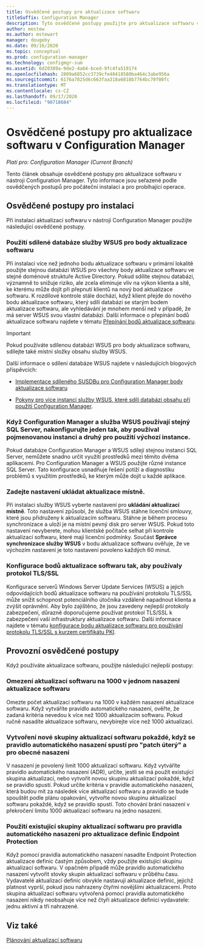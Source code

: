 ```yaml
---
title: Osvědčené postupy pro aktualizace softwaru
titleSuffix: Configuration Manager
description: Tyto osvědčené postupy použijte pro aktualizace softwaru v nástroji Configuration Manager.
author: mestew
ms.author: mstewart
manager: dougeby
ms.date: 09/16/2020
ms.topic: conceptual
ms.prod: configuration-manager
ms.technology: configmgr-sum
ms.assetid: 6d20389a-9de2-4a64-bced-9fc4fa519174
ms.openlocfilehash: 2809a6852cc3739cfe48418580ba464c3abe956a
ms.sourcegitcommit: 6176a7825d6c663faa318a6818b7764bc70f08fc
ms.translationtype: MT
ms.contentlocale: cs-CZ
ms.lasthandoff: 09/17/2020
ms.locfileid: "90718684"
---
```

# <a name="best-practices-for-software-updates-in-configuration-manager"></a>Osvědčené postupy pro aktualizace softwaru v Configuration Manager

*Platí pro: Configuration Manager (Current Branch)*

Tento článek obsahuje osvědčené postupy pro aktualizace softwaru v nástroji Configuration Manager. Tyto informace jsou seřazené podle osvědčených postupů pro počáteční instalaci a pro probíhající operace.  



## <a name="installation-best-practices"></a><a name="bkmk_install"></a> Osvědčené postupy pro instalaci  

Při instalaci aktualizací softwaru v nástroji Configuration Manager použijte následující osvědčené postupy.  


### <a name="use-a-shared-wsus-database-for-software-update-points"></a><a name="bkmk_shared-susdb"></a> Použití sdílené databáze služby WSUS pro body aktualizace softwaru  

Při instalaci více než jednoho bodu aktualizace softwaru v primární lokalitě použijte stejnou databázi WSUS pro všechny body aktualizace softwaru ve stejné doménové struktuře Active Directory. Pokud sdílíte stejnou databázi, významně to snižuje riziko, ale zcela eliminuje vliv na výkon klienta a sítě, ke kterému může dojít při přepnutí klientů na nový bod aktualizace softwaru. K rozdílové kontrole stále dochází, když klient přejde do nového bodu aktualizace softwaru, který sdílí databázi se starým bodem aktualizace softwaru, ale vyhledávání je mnohem menší než v případě, že má server WSUS svou vlastní databázi. Další informace o přepínání bodů aktualizace softwaru najdete v tématu [Přepínání bodů aktualizace softwaru](plan-for-software-updates.md#BKMK_SUPSwitching).  

> [!IMPORTANT]  
>  Pokud používáte sdílenou databázi WSUS pro body aktualizace softwaru, sdílejte také místní složky obsahu služby WSUS.  

Další informace o sdílení databáze WSUS najdete v následujících blogových příspěvcích:  

- [Implementace sdíleného SUSDBu pro Configuration Manager body aktualizace softwaru](https://techcommunity.microsoft.com/t5/Configuration-Manager-Archive/How-to-implement-a-shared-SUSDB-for-Configuration-Manager/ba-p/274103)  

- [Pokyny pro více instancí služby WSUS, které sdílí databázi obsahu při použití Configuration Manager](/archive/blogs/wsus/considerations-for-multiple-wsus-instances-sharing-a-content-database-when-using-system-center-configuration-manager-but-without-network-load-balancing-nlb).


### <a name="when-configuration-manager-and-wsus-use-the-same-sql-server-configure-one-to-use-a-named-instance-and-the-other-to-use-the-default-instance"></a><a name="bkmk_sql-instance"></a> Když Configuration Manager a služba WSUS používají stejný SQL Server, nakonfigurujte jeden tak, aby používal pojmenovanou instanci a druhý pro použití výchozí instance.  

Pokud databáze Configuration Manager a WSUS sdílejí stejnou instanci SQL Server, nemůžete snadno určit využití prostředků mezi těmito dvěma aplikacemi. Pro Configuration Manager a WSUS použijte různé instance SQL Server. Tato konfigurace usnadňuje řešení potíží a diagnostiku problémů s využitím prostředků, ke kterým může dojít u každé aplikace.  


### <a name="specify-the-store-updates-locally-setting"></a><a name="bkmk_store-local"></a> Zadejte nastavení ukládat aktualizace místně.  

Při instalaci služby WSUS vyberte nastavení pro **ukládání aktualizací místně**. Toto nastavení způsobí, že služba WSUS stáhne licenční smlouvy, které jsou přidruženy k aktualizacím softwaru. Stáhne je během procesu synchronizace a uloží je na místní pevný disk pro server WSUS. Pokud toto nastavení nevyberete, mohou klientské počítače selhat při kontrole aktualizací softwaru, které mají licenční podmínky. Součást **Správce synchronizace služby WSUS** v bodu aktualizace softwaru ověřuje, že ve výchozím nastavení je toto nastavení povoleno každých 60 minut.  

### <a name="configure-your-software-update-points-to-use-tlsssl"></a><a name="bkmk_ssl"></a> Konfigurace bodů aktualizace softwaru tak, aby používaly protokol TLS/SSL
Konfigurace serverů Windows Server Update Services (WSUS) a jejich odpovídajících bodů aktualizace softwaru na používání protokolu TLS/SSL může snížit schopnost potenciálního útočníka vzdáleně napadnout klienta a zvýšit oprávnění. Aby bylo zajištěno, že jsou zavedeny nejlepší protokoly zabezpečení, důrazně doporučujeme používat protokol TLS/SSL k zabezpečení vaší infrastruktury aktualizace softwaru. Další informace najdete v tématu [konfigurace bodu aktualizace softwaru pro používání protokolu TLS/SSL s kurzem certifikátu PKI](../get-started/software-update-point-ssl.md).

## <a name="operational-best-practices"></a><a name="bkmk_operation"></a> Provozní osvědčené postupy  

Když používáte aktualizace softwaru, použijte následující nejlepší postupy:  


### <a name="limit-software-updates-to-1000-in-a-single-software-update-deployment"></a><a name="bkmk_object-limit"></a> Omezení aktualizací softwaru na 1000 v jednom nasazení aktualizace softwaru  

Omezte počet aktualizací softwaru na 1000 v každém nasazení aktualizace softwaru. Když vytváříte pravidlo automatického nasazení, ověřte, že zadaná kritéria nevedou k více než 1000 aktualizacím softwaru. Pokud ručně nasadíte aktualizace softwaru, nevybírejte více než 1000 aktualizací.  


### <a name="create-a-new-software-update-group-each-time-an-adr-runs-for-patch-tuesday-and-for-general-deployments"></a><a name="bkmk_new-group"></a> Vytvoření nové skupiny aktualizací softwaru pokaždé, když se pravidlo automatického nasazení spustí pro "patch úterý" a pro obecné nasazení  

V nasazení je povolený limit 1000 aktualizací softwaru. Když vytváříte pravidlo automatického nasazení (ADR), určíte, jestli se má použít existující skupina aktualizací, nebo vytvořit novou skupinu aktualizací pokaždé, když se pravidlo spustí. Pokud určíte kritéria v pravidle automatického nasazení, která budou mít za následek více aktualizací softwaru a pravidlo se bude spouštět podle plánu opakování, vytvořte novou skupinu aktualizací softwaru pokaždé, když se pravidlo spustí. Toto chování brání nasazení v překročení limitu 1000 aktualizací softwaru na jedno nasazení.  


### <a name="use-an-existing-software-update-group-for-adrs-for-endpoint-protection-definition-updates"></a><a name="bkmk_same-group"></a> Použití existující skupiny aktualizací softwaru pro pravidla automatického nasazení pro aktualizace definic Endpoint Protection  

Když pomocí pravidla automatického nasazení nasadíte Endpoint Protection aktualizace definic častým způsobem, vždy použijte existující skupinu aktualizací softwaru. V opačném případě může pravidlo automatického nasazení vytvořit stovky skupin aktualizací softwaru v průběhu času. Vydavatelé aktualizací definic obvykle nastavují aktualizace definic, jejichž platnost vyprší, pokud jsou nahrazeny čtyřmi novějšími aktualizacemi. Proto skupina aktualizací softwaru vytvořená pomocí pravidla automatického nasazení nikdy neobsahuje více než čtyři aktualizace definicí vydavatele: jednu aktivní a tři nahrazené.  



## <a name="see-also"></a>Viz také  
 [Plánování aktualizací softwaru](plan-for-software-updates.md)
